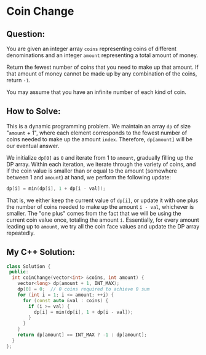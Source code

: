 # Coin Change

## Question:
You are given an integer array `coins` representing coins of different
denominations and an integer `amount` representing a total amount of
money.

Return the fewest number of coins that you need to make up that
amount. If that amount of money cannot be made up by any combination
of the coins, return `-1`.

You may assume that you have an infinite number of each kind of coin.

## How to Solve:

This is a dynamic programming problem. We maintain an array `dp` of
size "`amount` + 1", where each element corresponds to the fewest
number of coins needed to make up the amount `index`. Therefore,
`dp[amount]` will be our eventual answer.

We initialize `dp[0]` as `0` and iterate from 1 to `amount`, gradually
filling up the DP array. Within each iteration, we iterate through the
variety of coins, and if the coin value is smaller than or equal to
the amount (somewhere between 1 and `amount`) at hand, we perform the
following update:

```cpp
dp[i] = min(dp[i], 1 + dp[i - val]);
```

That is, we either keep the current value of `dp[i]`, or update it
with one plus the number of coins needed to make up the amount `i -
val`, whichever is smaller. The "one plus" comes from the fact that we
will be using the current coin value once, totaling the amount
`i`. Essentially, for every amount leading up to `amount`, we try all the coin face values and update the DP array repeatedly.

## My C++ Solution:

```cpp
class Solution {
 public:
  int coinChange(vector<int> &coins, int amount) {
    vector<long> dp(amount + 1, INT_MAX);
    dp[0] = 0;  // 0 coins required to achieve 0 sum
    for (int i = 1; i <= amount; ++i) {
      for (const auto &val : coins) {
        if (i >= val) {
          dp[i] = min(dp[i], 1 + dp[i - val]);
        }
      }
    }
    return dp[amount] == INT_MAX ? -1 : dp[amount];
  }
};
```